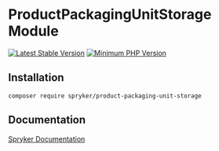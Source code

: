 # ProductPackagingUnitStorage Module
[![Latest Stable Version](https://poser.pugx.org/spryker/product-packaging-unit-storage/v/stable.svg)](https://packagist.org/packages/spryker/product-packaging-unit-storage)
[![Minimum PHP Version](https://img.shields.io/badge/php-%3E%3D%207.3-8892BF.svg)](https://php.net/)

## Installation

```
composer require spryker/product-packaging-unit-storage
```

## Documentation

[Spryker Documentation](https://academy.spryker.com/developing_with_spryker/module_guide/modules.html)
